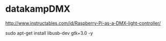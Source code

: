 # datakampDMX

http://www.instructables.com/id/Raspberry-Pi-as-a-DMX-light-controller/

sudo apt-get install libusb-dev gtk+3.0 -y
